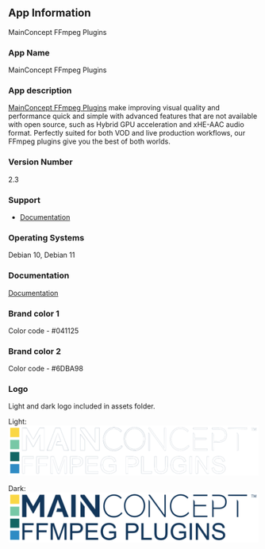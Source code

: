 ## App Information
MainConcept FFmpeg Plugins

### App Name
MainConcept FFmpeg Plugins

### App description
[MainConcept FFmpeg Plugins](https://www.mainconcept.com/ffmpeg) make improving visual quality and performance quick and simple with advanced features that are not available with open source, such as Hybrid GPU acceleration and xHE-AAC audio format. Perfectly suited for both VOD and live production workflows, our FFmpeg plugins give you the best of both worlds.

### Version Number
2.3

### Support
* [Documentation](https://www.mainconcept.com/ffmpeg)

### Operating Systems
Debian 10, Debian 11

### Documentation
[Documentation](https://www.mainconcept.com/ffmpeg)

### Brand color 1
Color code - #041125

### Brand color 2
Color code - #6DBA98

### Logo
Light and dark logo included in assets folder.

Light:
![light](assets/MCFFmpegPlugins_White.svg)

Dark:
![dark](assets/MCFFmpegPlugins.svg)
